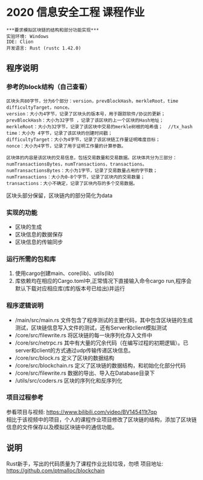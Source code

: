 # 2020 信息安全工程 课程作业
```
***要求模拟区块链的结构和部分功能实现***
实验环境: Windows  
IDE: Clion  
开发语言: Rust (rustc 1.42.0)   
```

## 程序说明

### 参考的block结构（自己查看）
```
区块头共80字节，分为6个部分：version，prevBlockHash，merkleRoot，time difficultyTarget，nonce。
version：大小为4字节，记录了区块头的版本号，用于跟踪软件/协议的更新；
prevBlockHash：大小为32字节 ，记录了该区块的上一个区块的Hash地址；
merkleRoot：大小为32字节，记录了该区块中交易的merkle树根的哈希值；  //tx_hash
time：大小为 4字节，记录了该区块的创建时间戳；
difficultyTarget：大小为4字节，记录了该区块链工作量证明难度目标；
nonce：大小为4字节，记录了用于证明工作量的计算参数。

区块体的内容是该区块的交易信息，包括交易数量和交易数据。区块体共分为三部分：
numTransactionsBytes，numTransactions，transactions。
numTransactionsBytes：大小为1字节，记录了交易数量占用的字节数；
numTransactions：大小为0-8个字节，记录了区块内的交易数量；
transactions：大小不确定，记录了区块内存的多个交易数据。
```
区块头部分保留，区块链内的部分简化为data 

### 实现的功能
* 区块的生成
* 区块信息的数据保存
* 区块信息的传输同步

### 运行所需的包和库
1. 使用cargo创建main、core(lib)、utils(lib)  
2. 库依赖均在相应的Cargo.toml中,正常情况下直接输入命令cargo run,程序会默认下载对应相应库(库的版本号已给出)并运行  

### 程序逻辑说明
* /main/src/main.rs 文件包含了程序测试的主要代码，其中包含区块链的生成测试，区块链信息写入文件的测试，还有Server和client模拟测试
* /core/src/filewrite.rs 将区块链的每一块序列化存入文件中
* /core/src/netrpc.rs 其中有大量的冗余代码（在编写过程的初期逻辑）。已server和client的方式通过udp传输传递区块信息。
* /core/src/block.rs 定义了区块的数据结构
* /core/src/blockchain.rs 定义了区块链的数据结构，和初始化化部分代码
* /core/src/filewrite.rs 数据的导出、导入在Database目录下
* /utils/src/coders.rs 区块的序列化和反序列化

### 项目过程参考
参看项目与视频: https://www.bilibili.com/video/BV145411t7qp  
相比于该视频中的项目，个人的课程作业项目修改了区块链的结构，添加了区块链信息的文件保存以及模拟区块链中的通信功能。

## 说明
Rust新手，写出的代码质量为了课程作业比较垃圾，勿喷
项目地址: https://github.com/ptmalloc/blockchain

